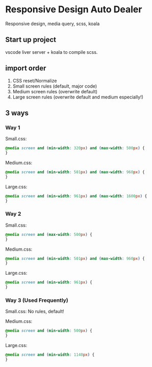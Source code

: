 # Responsive Design Auto Dealer

Responsive design, media query, scss, koala

## Start up project

vscode liver server + koala to compile scss.

## import order

1.  CSS reset/Normalize
1.  Small screen rules (default, major code)
1.  Medium screen rules (overwrite default)
1.  Large screen rules (overwrite default and medium especially!)

## 3 ways

### Way 1

Small.css:

```scss
@media screen and (min-width: 320px) and (max-width: 500px) {
}
```

Medium.css:

```scss
@media screen and (min-width: 501px) and (max-width: 960px) {
}
```

Large.css:

```scss
@media screen and (min-width: 961px) and (max-width: 1600px) {
}
```

### Way 2

Small.css:

```scss
@media screen and (max-width: 500px) {
}
```

Medium.css:

```scss
@media screen and (min-width: 501px) and (max-width: 960px) {
}
```

Large.css:

```scss
@media screen and (min-width: 961px) {
}
```

### Way 3 (Used Frequently)

Small.css: No rules, default!

Medium.css:

```scss
@media screen and (min-width: 500px) {
}
```

Large.css:

```scss
@media screen and (min-width: 1140px) {
}
```
